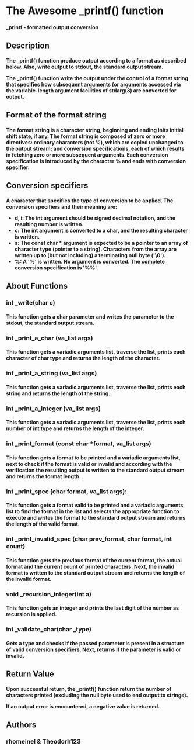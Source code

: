 <h1>The Awesome _printf() function</h1>
<h4>_printf - formatted output conversion</h4>

<h2>Description</h2>
<h4>The <b>_printf()</b> function produce output according to a format as described below. Also, write output to stdout, the standard output stream.

The <b>_printf()</b> function write the output under the control of a format string that specifies how subsequent arguments (or arguments accessed via the variable-length argument facilities of stdarg(3) are converted for output.</h4>

<h2>Format of the format string</h2>
<h4>The format string is a character string, beginning and ending inits initial shift state, if any. The format string is composed of zero or more directives: ordinary characters (not %), which are copied unchanged to the output stream; and conversion specifications, each of which results in fetching zero or more subsequent arguments. Each conversion specification is introduced by the character % and ends with conversion specifier.</h4>

<h2>Conversion specifiers</h2>
<h4>A character that specifies the type of conversion to be applied. The conversion specifiers and their meaning are:

<ul>
<li>d, i: The int argument should be signed decimal notation, and the resulting number is written.</li>
<li>c: The int argument is converted to a char, and the resulting character is written.</li>
<li>s: The const char * argument is expected to be a pointer to an array of character type (pointer to a string). Characters from the array are written up to (but not including) a terminating null byte ('\0').</li>
<li>%: A '%' is written. No argument is converted. The complete conversion specification is '%%'.</li>
</ul>
</h4>

<h2>About Functions</h2>
<h3>int _write(char c)</h3>
<h4>This function gets a char parameter and writes the parameter to the stdout, the standard output stream.</h4>

<h3>int _print_a_char (va_list args)</h3>
<h4>This function gets a variadic arguments list, traverse the list, prints each character of char type and returns the length of the character.</h4>

<h3>int _print_a_string (va_list args)</h3>
<h4>This function gets a variadic arguments list, traverse the list, prints each string and returns the length of the string.</h4>

<h3>int _print_a_integer (va_list args)</h3>
<h4>This function gets a variadic arguments list, traverse the list, prints each number of int type and returns the length of the integer.</h4>

<h3>int _print_format (const char *format, va_list args)</h3>
<h4>This function gets a format to be printed and a variadic arguments list, next to check if the format is valid or invalid and according with the verification the resulting output is written to the standard output stream and returns the format length.</h4>

<h3>int _print_spec (char format, va_list args):</h3>
<h4>This function gets a format valid to be printed and a variadic arguments list to find the format in the list and selects the appropriate function to execute and writes the format to the standard output stream and returns the length of the valid format.</h4>

<h3>int _print_invalid_spec (char prev_format, char format, int count)</h3>
<h4>This function gets the previous format of the current format, the actual format and the current count of printed characters. Next, the invalid format is written to the standard output stream and returns the length of the invalid format.</h4>

<h3>void _recursion_integer(int a)</h3>
<h4>This function gets an integer and prints the last digit of the number as recursion is applied.</h4>

<h3>int _validate_char(char _type)</h3>
<h4>Gets a type and checks if the passed parameter is present in a structure of valid conversion specifiers. Next, returns if the parameter is valid or invalid.</h4>

<h2>Return Value</h2>
<h4>Upon successful return, the _printf() function return the number of characters printed (excluding the null byte used to end output to strings).

If an output error is encountered, a negative value is returned.</h4>

<h2>Authors</h2>
<h3>rhomeinel & Theodorh123</h3>
